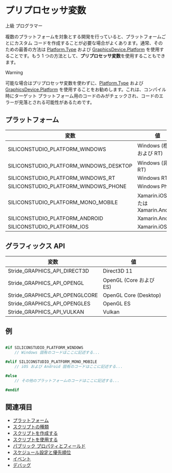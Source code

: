 # プリプロセッサ変数

<span class="badge text-bg-primary">上級</span>
<span class="badge text-bg-success">プログラマー</span>

複数のプラットフォームを対象とする開発を行っていると、プラットフォームごとにカスタム コードを作成することが必要な場合がよくあります。通常、そのための最善の方法は [Platform.Type](xref:Stride.Core.Platform.Type) および [GraphicsDevice.Platform](xref:Stride.Graphics.GraphicsDevice.Platform) を使用することです。もう 1 つの方法として、**プリプロセッサ変数**を使用することもできます。

> [!WARNING]
> 可能な場合はプリプロセッサ変数を使わずに、[Platform.Type](xref:Stride.Core.Platform.Type) および [GraphicsDevice.Platform](xref:Stride.Graphics.GraphicsDevice.Platform) を使用することをお勧めします。これは、コンパイル時にターゲット プラットフォーム用のコードのみがチェックされ、コードのエラーが見落とされる可能性があるためです。

## プラットフォーム

| 変数                               | 値                          |
| -------------------------------------- | ------------------------------ |
| SILICONSTUDIO_PLATFORM_WINDOWS         | Windows (標準および RT)      |
| SILICONSTUDIO_PLATFORM_WINDOWS_DESKTOP | Windows (非 RT)               |
| SILICONSTUDIO_PLATFORM_WINDOWS_RT      | Windows RT                     |
| SILICONSTUDIO_PLATFORM_WINDOWS_PHONE   | Windows Phone                  |
| SILICONSTUDIO_PLATFORM_MONO_MOBILE     | Xamarin.iOS または Xamarin.Android |
| SILICONSTUDIO_PLATFORM_ANDROID         | Xamarin.Android                |
| SILICONSTUDIO_PLATFORM_IOS             | Xamarin.iOS                    |

## グラフィックス API

| 変数                                      | 値                 |
| --------------------------------------------- | --------------------- |
| Stride_GRAPHICS_API_DIRECT3D   | Direct3D 11           |
| Stride_GRAPHICS_API_OPENGL     | OpenGL (Core および ES)  |
| Stride_GRAPHICS_API_OPENGLCORE | OpenGL Core (Desktop) |
| Stride_GRAPHICS_API_OPENGLES   | OpenGL ES             |
| Stride_GRAPHICS_API_VULKAN     | Vulkan                |

## 例

```cs

#if SILICONSTUDIO_PLATFORM_WINDOWS
    // Windows 固有のコードはここに記述する...

#elif SILICONSTUDIO_PLATFORM_MONO_MOBILE
    // iOS および Android 固有のコードはここに記述する...

#else
    // その他のプラットフォームのコードはここに記述する...

#endif
```

## 関連項目

* [プラットフォーム](../platforms/index.md)
* [スクリプトの種類](types-of-script.md)
* [スクリプトを作成する](create-a-script.md)
* [スクリプトを使用する](use-a-script.md)
* [パブリック プロパティとフィールド](public-properties-and-fields.md)
* [スケジュール設定と優先順位](scheduling-and-priorities.md)
* [イベント](events.md)
* [デバッグ](debugging.md)
